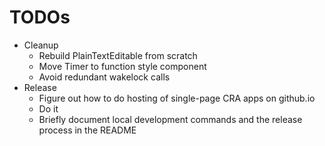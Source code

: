 # TODOs

- Cleanup
  - Rebuild PlainTextEditable from scratch
  - Move Timer to function style component
  - Avoid redundant wakelock calls
- Release
  - Figure out how to do hosting of single-page CRA apps on github.io
  - Do it
  - Briefly document local development commands and the release process in the README
